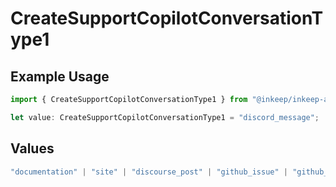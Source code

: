 # CreateSupportCopilotConversationType1

## Example Usage

```typescript
import { CreateSupportCopilotConversationType1 } from "@inkeep/inkeep-analytics/models/components";

let value: CreateSupportCopilotConversationType1 = "discord_message";
```

## Values

```typescript
"documentation" | "site" | "discourse_post" | "github_issue" | "github_discussion" | "stackoverflow_question" | "discord_forum_post" | "discord_message" | "custom_question_answer"
```